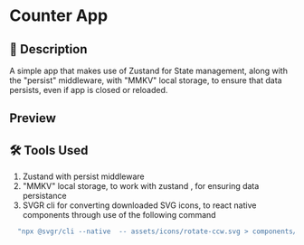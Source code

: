 # Counter App



## 📝 Description

A simple app that makes use of Zustand for State management, along with the "persist" middleware, with "MMKV" local storage, to ensure that data persists, even if app is closed or reloaded.

## Preview



## 🛠 Tools Used
1) Zustand with persist middleware
2) "MMKV" local storage, to work with zustand , for ensuring data persistance
3) SVGR cli for converting downloaded SVG icons, to react native components through use of the following command 
```bash
  "npx @svgr/cli --native  -- assets/icons/rotate-ccw.svg > components/resetIcon.js" 
```







